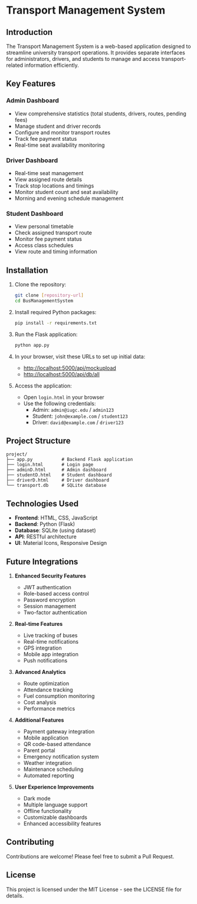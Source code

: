 # Transport Management System

## Introduction
The Transport Management System is a web-based application designed to streamline university transport operations. It provides separate interfaces for administrators, drivers, and students to manage and access transport-related information efficiently.

## Key Features

### Admin Dashboard
- View comprehensive statistics (total students, drivers, routes, pending fees)
- Manage student and driver records
- Configure and monitor transport routes
- Track fee payment status
- Real-time seat availability monitoring

### Driver Dashboard
- Real-time seat management
- View assigned route details
- Track stop locations and timings
- Monitor student count and seat availability
- Morning and evening schedule management

### Student Dashboard
- View personal timetable
- Check assigned transport route
- Monitor fee payment status
- Access class schedules
- View route and timing information

## Installation

1. Clone the repository:

   ```bash
   git clone [repository-url]
   cd BusManagementSystem
   ```

2. Install required Python packages:

   ```bash
   pip install -r requirements.txt
   ```

3. Run the Flask application:

   ```bash
   python app.py
   ```

4. In your browser, visit these URLs to set up initial data:
   - [http://localhost:5000/api/mockupload](http://localhost:5000/api/mockupload)
   - [http://localhost:5000/api/db/all](http://localhost:5000/api/db/all)

5. Access the application:
   - Open `login.html` in your browser
   - Use the following credentials:
     - Admin: `admin@iugc.edu` / `admin123`
     - Student: `john@example.com` / `student123`
     - Driver: `david@example.com` / `driver123`

## Project Structure

```
project/
├── app.py           # Backend Flask application
├── login.html       # Login page
├── adminD.html      # Admin dashboard
├── studentD.html    # Student dashboard
├── driverD.html     # Driver dashboard
└── transport.db     # SQLite database
```

## Technologies Used
- **Frontend**: HTML, CSS, JavaScript
- **Backend**: Python (Flask)
- **Database**: SQLite (using dataset)
- **API**: RESTful architecture
- **UI**: Material Icons, Responsive Design

## Future Integrations

1. **Enhanced Security Features**
   - JWT authentication
   - Role-based access control
   - Password encryption
   - Session management
   - Two-factor authentication

2. **Real-time Features**
   - Live tracking of buses
   - Real-time notifications
   - GPS integration
   - Mobile app integration
   - Push notifications

3. **Advanced Analytics**
   - Route optimization
   - Attendance tracking
   - Fuel consumption monitoring
   - Cost analysis
   - Performance metrics

4. **Additional Features**
   - Payment gateway integration
   - Mobile application
   - QR code-based attendance
   - Parent portal
   - Emergency notification system
   - Weather integration
   - Maintenance scheduling
   - Automated reporting

5. **User Experience Improvements**
   - Dark mode
   - Multiple language support
   - Offline functionality
   - Customizable dashboards
   - Enhanced accessibility features

## Contributing
Contributions are welcome! Please feel free to submit a Pull Request.

## License
This project is licensed under the MIT License - see the LICENSE file for details.

